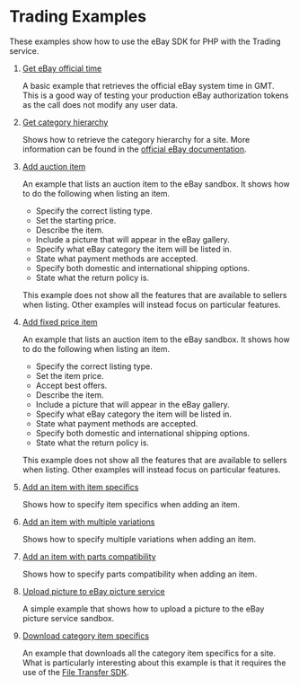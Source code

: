 # Trading Examples

These examples show how to use the eBay SDK for PHP with the Trading service.

1. [Get eBay official time](https://github.com/davidtsadler/ebay-sdk-examples/blob/master/trading/01-get-ebay-official-time.php)

   A basic example that retrieves the official eBay system time in GMT. This is a good way of testing your production eBay authorization tokens as the call does not modify any user data.

1. [Get category hierarchy](https://github.com/davidtsadler/ebay-sdk-examples/blob/master/trading/02-get-category-hierarchy.php)

   Shows how to retrieve the category hierarchy for a site. More information can be found in the [official eBay documentation](http://developer.ebay.com/DevZone/guides/ebayfeatures/Development/Categories-Hierarchy.html).

1. [Add auction item](https://github.com/davidtsadler/ebay-sdk-examples/blob/master/trading/03-add-auction-item.php)

   An example that lists an auction item to the eBay sandbox. It shows how to do the following when listing an item.

   - Specify the correct listing type.
   - Set the starting price.
   - Describe the item.
   - Include a picture that will appear in the eBay gallery.
   - Specify what eBay category the item will be listed in.
   - State what payment methods are accepted.
   - Specify both domestic and international shipping options.
   - State what the return policy is.

   This example does not show all the features that are available to sellers when listing. Other examples will instead focus on particular features.

1. [Add fixed price item](https://github.com/davidtsadler/ebay-sdk-examples/blob/master/trading/04-add-fixed-price-item.php)

   An example that lists an auction item to the eBay sandbox. It shows how to do the following when listing an item.

   - Specify the correct listing type.
   - Set the item price.
   - Accept best offers.
   - Describe the item.
   - Include a picture that will appear in the eBay gallery.
   - Specify what eBay category the item will be listed in.
   - State what payment methods are accepted.
   - Specify both domestic and international shipping options.
   - State what the return policy is.

   This example does not show all the features that are available to sellers when listing. Other examples will instead focus on particular features.

1. [Add an item with item specifics](https://github.com/davidtsadler/ebay-sdk-examples/blob/master/trading/05-add-an-item-with-item-specifics.php)

   Shows how to specify item specifics when adding an item.

1. [Add an item with multiple variations](https://github.com/davidtsadler/ebay-sdk-examples/blob/master/trading/06-add-an-item-with-multiple-variations.php)

   Shows how to specify multiple variations when adding an item.

1. [Add an item with parts compatibility](https://github.com/davidtsadler/ebay-sdk-examples/blob/master/trading/07-add-an-item-with-parts-compatibility.php)

   Shows how to specify parts compatibility when adding an item.

1. [Upload picture to eBay picture service](https://github.com/davidtsadler/ebay-sdk-examples/blob/master/trading/08-upload-picture-to-ebay-picture-service.php)

   A simple example that shows how to upload a picture to the eBay picture service sandbox.

1. [Download category item specifics](https://github.com/davidtsadler/ebay-sdk-examples/blob/master/trading/09-download-category-item-specifics.php)

   An example that downloads all the category item specifics for a site. What is particularly interesting about this example is that it requires the use of the [File Transfer SDK](https://github.com/davidtsadler/ebay-sdk-file-transfer).
